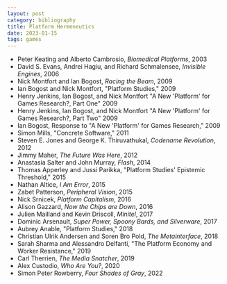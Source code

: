 ```yaml
---
layout: post
category: bibliography
title: Platform Hermeneutics
date: 2023-01-15
tags: games
---
```


* Peter Keating and Alberto Cambrosio, *Biomedical Platforms*, 2003
* David S. Evans, Andrei Hagiu, and Richard Schmalensee, *Invisible Engines*, 2006
* Nick Montfort and Ian Bogost, *Racing the Beam*, 2009
* Ian Bogost and Nick Montfort, "Platform Studies," 2009
* Henry Jenkins, Ian Bogost, and Nick Montfort "A New 'Platform' for Games Research?, Part One" 2009
* Henry Jenkins, Ian Bogost, and Nick Montfort "A New 'Platform' for Games Research?, Part Two" 2009
* Ian Bogost, Response to "A New 'Platform' for Games Research," 2009
* Simon Mills, "Concrete Software," 2011
* Steven E. Jones and George K. Thiruvathukal, *Codename Revolution*, 2012
* Jimmy Maher, *The Future Was Here*, 2012
* Anastasia Salter and John Murray, *Flash*, 2014
* Thomas Apperley and Jussi Parikka, "Platform Studies' Epistemic Threshold," 2015
* Nathan Altice, *I Am Error*, 2015
* Zabet Patterson, *Peripheral Vision*, 2015
* Nick Srnicek, *Platform Capitalism*, 2016
* Alison Gazzard, *Now the Chips are Down*, 2016
* Julien Mailland and Kevin Driscoll, *Minitel*, 2017
* Dominic Arsenault, *Super Power, Spoony Bards, and Silverware*, 2017
* Aubrey Anable, "Platform Studies," 2018
* Christian Ulrik Andersen and Soren Bro Pold, *The Metainterface*, 2018
* Sarah Sharma and Alessandro Delfanti, "The Platform Economy and Worker Resistance," 2019
* Carl Therrien, *The Media Snatcher*, 2019
* Alex Custodio, *Who Are You?*, 2020
* Simon Peter Rowberry, *Four Shades of Gray*, 2022
